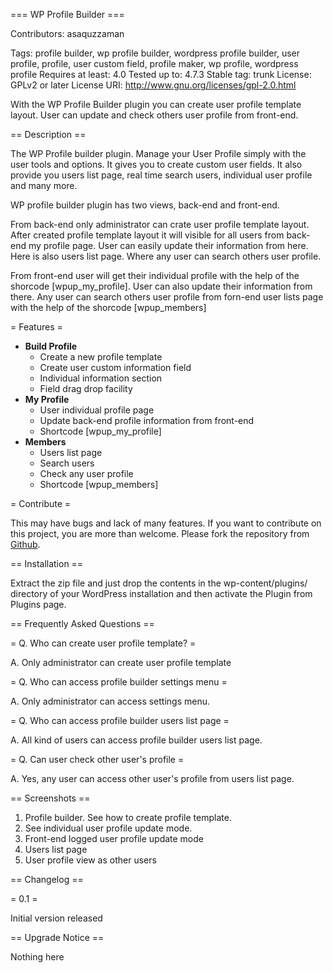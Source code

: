 === WP Profile Builder ===

Contributors: asaquzzaman

Tags: profile builder, wp profile builder, wordpress profile builder, user profile, profile, user custom field, profile maker, wp profile, wordpress profile
Requires at least: 4.0
Tested up to: 4.7.3
Stable tag: trunk
License: GPLv2 or later
License URI: http://www.gnu.org/licenses/gpl-2.0.html

With the WP Profile Builder plugin you can create user profile template layout. User can update and check others user profile from front-end.

== Description ==

The WP Profile builder plugin. Manage your User Profile simply with the user tools and options. It gives you to create custom user fields. It also provide you users list page, real time search users, individual user profile and many more.

WP profile builder plugin has two views, back-end and front-end.

From back-end only administrator can crate user profile template layout. After created profile template layout it will visible for all users from back-end my profile page. User can easily update their information from here. Here is also users list page. Where any user can search others user profile.

From front-end user will get their individual profile with the help of the shorcode [wpup_my_profile]. User can also update their information from there. Any user can search others user profile from forn-end user lists page with the help of the shorcode [wpup_members]

= Features =

* **Build Profile**
	* Create a new profile template
	* Create user custom information field
	* Individual information section
	* Field drag drop facility
* **My Profile**
	* User individual profile page
	* Update back-end profile information from front-end
	* Shortcode [wpup_my_profile]
* **Members**
	* Users list page
	* Search users
	* Check any user profile
	* Shortcode [wpup_members]

= Contribute =

This may have bugs and lack of many features. If you want to contribute on this project, you are more than welcome. Please fork the repository from [Github](https://github.com/asaquzzaman/wp-user-profile-builder).

== Installation ==

Extract the zip file and just drop the contents in the wp-content/plugins/ directory of your WordPress installation and then activate the Plugin from Plugins page.

== Frequently Asked Questions ==

= Q. Who can create user profile template? =

A. Only administrator can create user profile template

= Q. Who can access profile builder settings menu =

A. Only administrator can access settings menu.

= Q. Who can access profile builder users list page =

A. All kind of users can access profile builder users list page.

= Q. Can user check other user's profile =

A. Yes, any user can access other user's profile from users list page.

== Screenshots ==

1. Profile builder. See how to create profile template.
2. See individual user profile update mode.
3. Front-end logged user profile update mode
4. Users list page
5. User profile view as other users

== Changelog ==

= 0.1 =

Initial version released

== Upgrade Notice ==

Nothing here